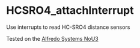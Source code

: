 # HCSRO4_attachInterrupt

Use interrupts to read HC-SRO4 distance sensors

Tested on the [Alfredo Systems NoU3](http://www.alfredosys.com/products/alfredo-nou3/)
